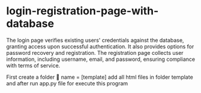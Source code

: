 # login-registration-page-with-database
The login page verifies existing users' credentials against the database, granting access upon successful authentication. It also provides options for password recovery and registration. The registration page collects user information, including username, email, and password, ensuring compliance with terms of service.

First create a folder 📂 name = [template]
add all html files in folder template 
and after run app.py file for execute this program
